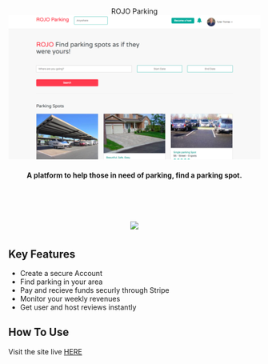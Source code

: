 <p align="center">
  <br>
  ROJO Parking
  <br>
    <img src="/app/assets/images/home.png">
</p>

<h4 align="center">A platform to help those in need of parking, find a parking spot. </h4>

<h1 align="center">
  <br>
  <img src="https://media.giphy.com/media/xT1R9SqLUHlhF2TW8w/giphy.gif" width="500">
</h1>




## Key Features

* Create a secure Account
* Find parking in your area
* Pay and recieve funds securly through Stripe
* Monitor your weekly revenues
* Get user and host reviews instantly

## How To Use

Visit the site live [HERE](https://hidden-refuge-93553.herokuapp.com/)

